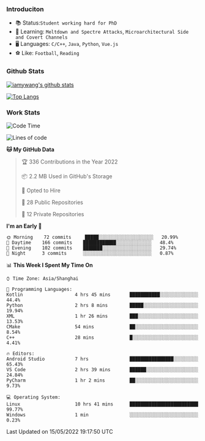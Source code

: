### Introduciton

- 📚 Status:`Student working hard for PhD`
- 🔎 Learning: `Meltdown and Spectre Attacks`, `Microarchitectural Side and Covert Channels`
- 🖥️ Languages: `C/C++`, `Java`, `Python`, `Vue.js`
- ⚽ Like: `Football`, `Reading`

### Github Stats

[![iamywang's github stats](https://github-readme-stats.vercel.app/api?username=iamywang&count_private=true&show_icons=true)]()

[![Top Langs](https://github-readme-stats.vercel.app/api/top-langs/?username=iamywang&layout=compact)]()

### Work Stats

<!--START_SECTION:waka-->
![Code Time](http://img.shields.io/badge/Code%20Time-312%20hrs%2048%20mins-blue)

![Lines of code](https://img.shields.io/badge/From%20Hello%20World%20I%27ve%20Written--40%20Thousand%20lines%20of%20code-blue)

**🐱 My GitHub Data** 

> 🏆 336 Contributions in the Year 2022
 > 
> 📦 2.2 MB Used in GitHub's Storage 
 > 
> 💼 Opted to Hire
 > 
> 📜 28 Public Repositories 
 > 
> 🔑 12 Private Repositories  
 > 
**I'm an Early 🐤** 

```text
🌞 Morning    72 commits     █████░░░░░░░░░░░░░░░░░░░░   20.99% 
🌆 Daytime    166 commits    ████████████░░░░░░░░░░░░░   48.4% 
🌃 Evening    102 commits    ███████░░░░░░░░░░░░░░░░░░   29.74% 
🌙 Night      3 commits      ░░░░░░░░░░░░░░░░░░░░░░░░░   0.87%

```


📊 **This Week I Spent My Time On** 

```text
⌚︎ Time Zone: Asia/Shanghai

💬 Programming Languages: 
Kotlin                   4 hrs 45 mins       ███████████░░░░░░░░░░░░░░   44.4% 
Python                   2 hrs 8 mins        █████░░░░░░░░░░░░░░░░░░░░   19.94% 
XML                      1 hr 26 mins        ███░░░░░░░░░░░░░░░░░░░░░░   13.53% 
CMake                    54 mins             ██░░░░░░░░░░░░░░░░░░░░░░░   8.54% 
C++                      28 mins             █░░░░░░░░░░░░░░░░░░░░░░░░   4.41%

🔥 Editors: 
Android Studio           7 hrs               ████████████████░░░░░░░░░   65.43% 
VS Code                  2 hrs 39 mins       ██████░░░░░░░░░░░░░░░░░░░   24.84% 
PyCharm                  1 hr 2 mins         ██░░░░░░░░░░░░░░░░░░░░░░░   9.73%

💻 Operating System: 
Linux                    10 hrs 41 mins      █████████████████████████   99.77% 
Windows                  1 min               ░░░░░░░░░░░░░░░░░░░░░░░░░   0.23%

```


 Last Updated on 15/05/2022 19:17:50 UTC
<!--END_SECTION:waka-->

